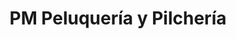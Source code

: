 ---
title: "PM Peluquería y Pilchería"
url: /general-jose-de-san-martin/pm-peluqueria-y-pilcheria/
shop: Friseur
---